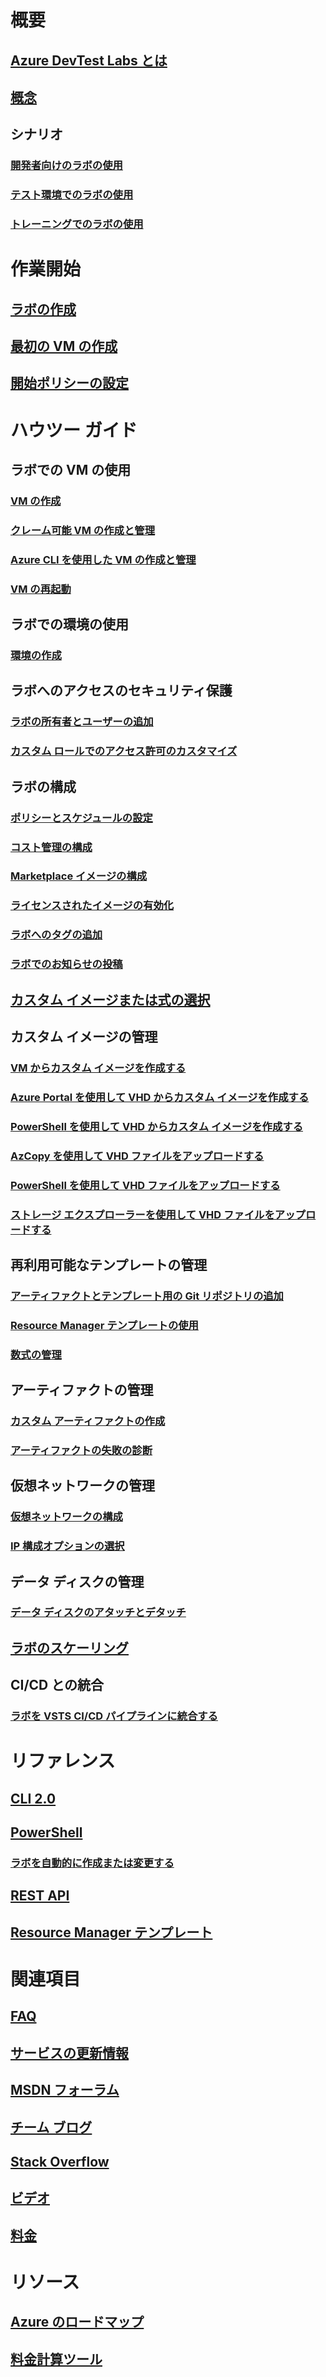 # 概要
## [Azure DevTest Labs とは](devtest-lab-overview.md)
## [概念](devtest-lab-concepts.md)
## シナリオ
### [開発者向けのラボの使用](devtest-lab-developer-lab.md)
### [テスト環境でのラボの使用](devtest-lab-test-env.md)
### [トレーニングでのラボの使用](devtest-lab-training-lab.md)

# 作業開始
## [ラボの作成](devtest-lab-create-lab.md)
## [最初の VM の作成](devtest-lab-create-first-vm.md)
## [開始ポリシーの設定](devtest-lab-get-started-with-lab-policies.md)

# ハウツー ガイド
## ラボでの VM の使用
### [VM の作成](devtest-lab-add-vm.md)
### [クレーム可能 VM の作成と管理](devtest-lab-add-claimable-vm.md)
### [Azure CLI を使用した VM の作成と管理](devtest-lab-vmcli.md)
### [VM の再起動](devtest-lab-restart-vm.md)

## ラボでの環境の使用
### [環境の作成](devtest-lab-create-environment-from-arm.md)

## ラボへのアクセスのセキュリティ保護
### [ラボの所有者とユーザーの追加](devtest-lab-add-devtest-user.md)
### [カスタム ロールでのアクセス許可のカスタマイズ](devtest-lab-grant-user-permissions-to-specific-lab-policies.md)

## ラボの構成
### [ポリシーとスケジュールの設定](devtest-lab-set-lab-policy.md)
### [コスト管理の構成](devtest-lab-configure-cost-management.md)
### [Marketplace イメージの構成](devtest-lab-configure-marketplace-images.md)
### [ライセンスされたイメージの有効化](devtest-lab-enable-licensed-images.md)
### [ラボへのタグの追加](devtest-lab-add-tag.md)
### [ラボでのお知らせの投稿](devtest-lab-announcements.md)

## [カスタム イメージまたは式の選択](devtest-lab-comparing-vm-base-image-types.md)

## カスタム イメージの管理
### [VM からカスタム イメージを作成する](devtest-lab-create-custom-image-from-vm-using-portal.md)
### [Azure Portal を使用して VHD からカスタム イメージを作成する](devtest-lab-create-template.md)
### [PowerShell を使用して VHD からカスタム イメージを作成する](devtest-lab-create-custom-image-from-vhd-using-powershell.md)
### [AzCopy を使用して VHD ファイルをアップロードする](devtest-lab-upload-vhd-using-azcopy.md)
### [PowerShell を使用して VHD ファイルをアップロードする](devtest-lab-upload-vhd-using-powershell.md)
### [ストレージ エクスプローラーを使用して VHD ファイルをアップロードする](devtest-lab-upload-vhd-using-storage-explorer.md)

## 再利用可能なテンプレートの管理
### [アーティファクトとテンプレート用の Git リポジトリの追加](devtest-lab-add-artifact-repo.md)
### [Resource Manager テンプレートの使用](devtest-lab-use-resource-manager-template.md)
### [数式の管理](devtest-lab-manage-formulas.md)

## アーティファクトの管理
### [カスタム アーティファクトの作成](devtest-lab-artifact-author.md)
### [アーティファクトの失敗の診断](devtest-lab-troubleshoot-artifact-failure.md)

## 仮想ネットワークの管理
### [仮想ネットワークの構成](devtest-lab-configure-vnet.md)
### [IP 構成オプションの選択](devtest-lab-shared-ip.md)

## データ ディスクの管理
### [データ ディスクのアタッチとデタッチ](devtest-lab-attach-detach-data-disk.md)

## [ラボのスケーリング](devtest-lab-scale-lab.md)

## CI/CD との統合
### [ラボを VSTS CI/CD パイプラインに統合する](devtest-lab-integrate-ci-cd-vsts.md)

# リファレンス
## [CLI 2.0](/cli/azure/lab)
## [PowerShell](/powershell/module/azurerm.devtestlabs/#devtest_labs)
### [ラボを自動的に作成または変更する](devtest-lab-use-arm-and-powershell-for-lab-resources.md)
## [REST API](https://docs.microsoft.com/rest/api/dtl/)
## [Resource Manager テンプレート](https://github.com/Azure/azure-devtestlab/tree/master/Samples)


# 関連項目
## [FAQ](devtest-lab-faq.md)
## [サービスの更新情報](https://azure.microsoft.com/updates/?product=devtest-lab)
## [MSDN フォーラム](https://social.msdn.microsoft.com/Forums/en-US/home?forum=AzureDevTestLabs)
## [チーム ブログ](https://blogs.msdn.microsoft.com/devtestlab/)
## [Stack Overflow](http://stackoverflow.com/questions/tagged/azure-devtest-labs)
## [ビデオ](https://azure.microsoft.com/documentation/videos/index/?services=devtest-lab)
## [料金](https://azure.microsoft.com/pricing/details/devtest-lab/)


# リソース
## [Azure のロードマップ](https://azure.microsoft.com/en-us/roadmap/?category=developer-tools)
## [料金計算ツール](https://azure.microsoft.com/pricing/calculator/)
